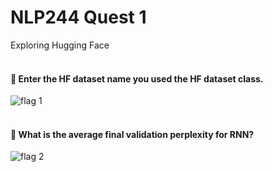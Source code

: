 # NLP244 Quest 1
Exploring Hugging Face
<br />
<br />
#### 🚩 Enter the HF dataset name you used the HF dataset class.
![flag 1](https://i.gyazo.com/e099f34ac8fb82cb5f5b31ea6e7407eb.png)
<br />
<br />
#### 🚩 What is the average final validation perplexity for RNN?
![flag 2](https://i.imgur.com/w8KHKHo.png)
<br />
<br />
